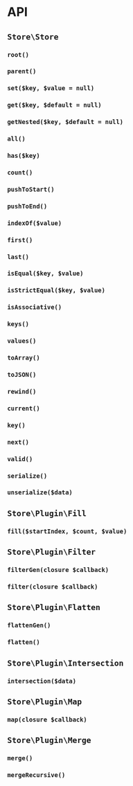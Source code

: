 # API
## `Store\Store`
### `root()`
### `parent()`
### `set($key, $value = null)`
### `get($key, $default = null)`
### `getNested($key, $default = null)`
### `all()`
### `has($key)`
### `count()`
### `pushToStart()`
### `pushToEnd()`
### `indexOf($value)`
### `first()`
### `last()`
### `isEqual($key, $value)`
### `isStrictEqual($key, $value)`
### `isAssociative()`
### `keys()`
### `values()`
### `toArray()`
### `toJSON()`
### `rewind()`
### `current()`
### `key()`
### `next()`
### `valid()`
### `serialize()`
### `unserialize($data)`

## `Store\Plugin\Fill`
### `fill($startIndex, $count, $value)`

## `Store\Plugin\Filter`
### `filterGen(closure $callback)`
### `filter(closure $callback)`

## `Store\Plugin\Flatten`
### `flattenGen()`
### `flatten()`

## `Store\Plugin\Intersection`
### `intersection($data)`

## `Store\Plugin\Map`
### `map(closure $callback)`

## `Store\Plugin\Merge`
### `merge()`
### `mergeRecursive()`